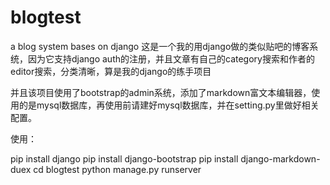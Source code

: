# blogtest
a blog system bases on django
这是一个我的用django做的类似贴吧的博客系统，因为它支持django auth的注册，并且文章有自己的category搜索和作者的editor搜索，分类清晰，算是我的django的练手项目

并且该项目使用了bootstrap的admin系统，添加了markdown富文本编辑器，使用的是mysql数据库，再使用前请建好mysql数据库，并在setting.py里做好相关配置。

使用：

  pip install django
  pip install django-bootstrap
  pip install django-markdown-duex
  cd blogtest
  python manage.py runserver
